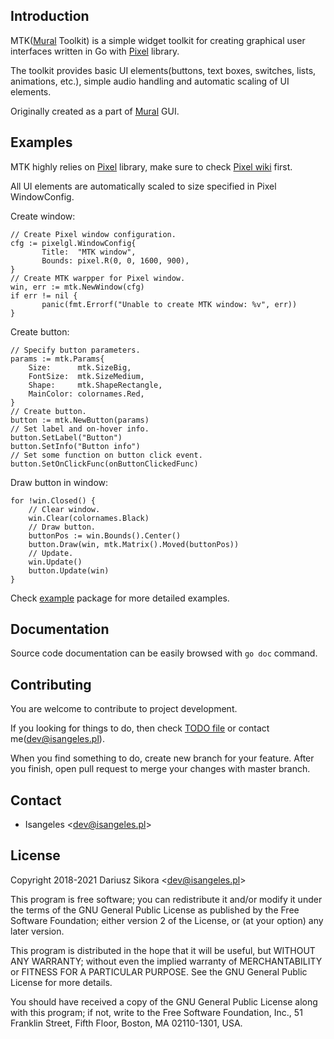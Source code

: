 ## Introduction
MTK([Mural](https://github.com/Isangeles/mural) Toolkit) is a simple widget toolkit for creating graphical user interfaces written in Go with [Pixel](https://github.com/faiface/pixel) library.

The toolkit provides basic UI elements(buttons, text boxes, switches, lists, animations, etc.), simple audio handling and automatic scaling of UI elements.

Originally created as a part of [Mural](https://github.com/Isangeles/mural) GUI.

## Examples
MTK highly relies on [Pixel](https://github.com/faiface/pixel) library, make sure to check [Pixel wiki](https://github.com/faiface/pixel/wiki) first.

All UI elements are automatically scaled to size specified in Pixel WindowConfig.

Create window:
```
// Create Pixel window configuration.
cfg := pixelgl.WindowConfig{
       Title:  "MTK window",
       Bounds: pixel.R(0, 0, 1600, 900),
}
// Create MTK warpper for Pixel window.
win, err := mtk.NewWindow(cfg)
if err != nil {
       panic(fmt.Errorf("Unable to create MTK window: %v", err))
}
```
Create button:
```
// Specify button parameters.
params := mtk.Params{
	Size:      mtk.SizeBig,
	FontSize:  mtk.SizeMedium,
	Shape:     mtk.ShapeRectangle,
	MainColor: colornames.Red,
}
// Create button.
button := mtk.NewButton(params)
// Set label and on-hover info.
button.SetLabel("Button")
button.SetInfo("Button info")
// Set some function on button click event.
button.SetOnClickFunc(onButtonClickedFunc)
```
Draw button in window:
```
for !win.Closed() {
	// Clear window.
	win.Clear(colornames.Black)
	// Draw button.
	buttonPos := win.Bounds().Center()
	button.Draw(win, mtk.Matrix().Moved(buttonPos))
	// Update.
	win.Update()
	button.Update(win)
}
```
Check [example](https://github.com/Isangeles/mtk/tree/master/example) package for more detailed examples.

## Documentation
Source code documentation can be easily browsed with `go doc` command.

## Contributing
You are welcome to contribute to project development.

If you looking for things to do, then check [TODO file](https://github.com/Isangeles/mtk/blob/master/TODO) or contact me(dev@isangeles.pl).

When you find something to do, create new branch for your feature.
After you finish, open pull request to merge your changes with master branch.

## Contact
* Isangeles <<dev@isangeles.pl>>

## License
Copyright 2018-2021 Dariusz Sikora <<dev@isangeles.pl>>

This program is free software; you can redistribute it and/or modify
it under the terms of the GNU General Public License as published by
the Free Software Foundation; either version 2 of the License, or
(at your option) any later version.

This program is distributed in the hope that it will be useful,
but WITHOUT ANY WARRANTY; without even the implied warranty of
MERCHANTABILITY or FITNESS FOR A PARTICULAR PURPOSE.  See the
GNU General Public License for more details.

You should have received a copy of the GNU General Public License
along with this program; if not, write to the Free Software
Foundation, Inc., 51 Franklin Street, Fifth Floor, Boston,
MA 02110-1301, USA.
